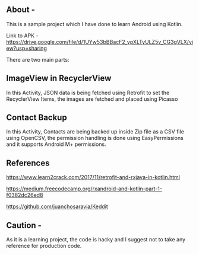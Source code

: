 ## About -

This is a sample project which I have done to learn Android using Kotlin.

Link to APK - https://drive.google.com/file/d/1UYw53bBBacF2_ypXLTyULZ5v_CG3gVLX/view?usp=sharing

There are two main parts:

## ImageView in RecyclerView

In this Activity, JSON data is being fetched using Retrofit to set the RecyclerView Items, the images are fetched and placed using Picasso 

## Contact Backup

In this Activity, Contacts are being backed up inside Zip file as a CSV file using OpenCSV, the permission handling is done using EasyPermissions and it supports Android M+ permissions.

## References

https://www.learn2crack.com/2017/11/retrofit-and-rxjava-in-kotlin.html

https://medium.freecodecamp.org/rxandroid-and-kotlin-part-1-f0382dc26ed8

https://github.com/juanchosaravia/Keddit


## Caution -

As it is a learning project, the code is hacky and I suggest not to take any reference for production code.
